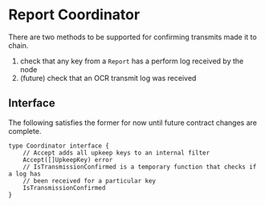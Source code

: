 # Report Coordinator

There are two methods to be supported for confirming transmits made it to chain.

1. check that any key from a `Report` has a perform log received by the node
2. (future) check that an OCR transmit log was received

## Interface

The following satisfies the former for now until future contract changes are
complete.

```
type Coordinator interface {
    // Accept adds all upkeep keys to an internal filter
    Accept([]UpkeepKey) error
    // IsTransmissionConfirmed is a temporary function that checks if a log has
    // been received for a particular key
    IsTransmissionConfirmed
}
```
